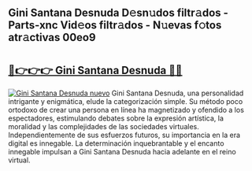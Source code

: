 ## Gini Santana Desnuda D𝚎sn𝚞dos filtr𝚊dos - Parts-xnc Vid𝚎os filtr𝚊dos - N𝚞evas f𝚘tos atr𝚊ctivas 00eo9

# <h2><a href="http://mb30r8.tromn.icu/?c=Gini+Santana+Desnuda">🔗👉👉👉 Gini Santana Desnuda 🔗🔗</a></h2>

[![Gini Santana Desnuda nuevo](https://i.imgur.com/pEAQMta.gif)](http://mb30r8.tromn.icu/?c=Gini+Santana+Desnuda)
Gini Santana Desnuda, una personalidad intrigante y enigmática, elude la categorización simple. Su método poco ortodoxo de crear una persona en línea ha magnetizado y ofendido a los espectadores, estimulando debates sobre la expresión artística, la moralidad y las complejidades de las sociedades virtuales. Independientemente de sus esfuerzos futuros, su importancia en la era digital es innegable. La determinación inquebrantable y el encanto innegable impulsan a Gini Santana Desnuda hacia adelante en el reino virtual.

